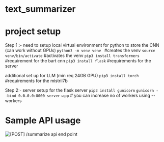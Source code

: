 # text_summarizer

# project setup

Step 1 :- need to setup local virtual environment for python to store the CNN (can work without GPUs)
`python3 -m venv venv ` #creates the venv
`source venv/bin/activate` #activates the venv
`pip3 install transformers` #requirement for the bart cnn
`pip3 install flask` #requirements for the server

additional set up for LLM (min req 24GB GPU)
`pip3 install torch` #requirements for the mistril7b

Step 2:-
server setup for the flask server
`pip3 install gunicorn`
`gunicorn --bind 0.0.0.0:8000 server:app` # you can increase no of workers using --workers

# Sample API usage

<img src="https://i.ibb.co/X3XCyMC/Screenshot-2024-03-31-at-8-51-48-AM.png" alt="[POST] /summarize api end point" />
